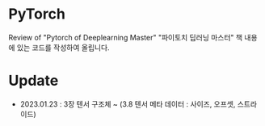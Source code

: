 # PyTorch
Review of "Pytorch of Deeplearning Master"
"파이토치 딥러닝 마스터" 책 내용에 있는 코드를 작성하여 올립니다.

# Update 
- 2023.01.23 : 3장 텐서 구조체 ~ (3.8 텐서 메타 데이터 : 사이즈, 오프셋, 스트라이드)
